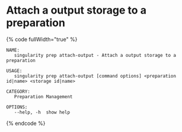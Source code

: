 # Attach a output storage to a preparation

{% code fullWidth="true" %}
```
NAME:
   singularity prep attach-output - Attach a output storage to a preparation

USAGE:
   singularity prep attach-output [command options] <preparation id|name> <storage id|name>

CATEGORY:
   Preparation Management

OPTIONS:
   --help, -h  show help
```
{% endcode %}
